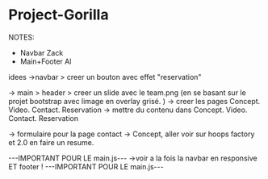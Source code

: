 # Project-Gorilla

NOTES: 

- Navbar Zack
- Main+Footer Al

idees
->navbar > creer un bouton avec effet "reservation"

-> main > header > creer un slide avec le team.png (en se basant sur le projet bootstrap avec limage en overlay grisé. )
-> creer les pages Concept. Video. Contact. Reservation
-> mettre du contenu dans Concept. Video. Contact. Reservation

-> formulaire pour la page contact 
-> Concept, aller voir sur hoops factory et 2.0 en faire un resume.


---IMPORTANT POUR LE main.js---
->voir a la fois la navbar en responsive ET footer !
---IMPORTANT POUR LE main.js---




